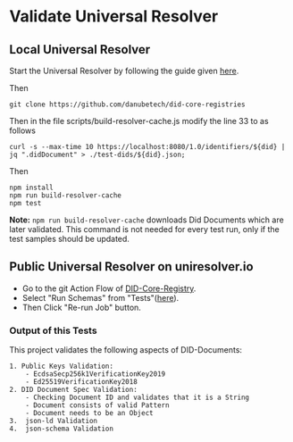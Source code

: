 # Validate Universal Resolver

## Local Universal Resolver

 Start the Universal Resolver by following the guide given [here](https://github.com/decentralized-identity/universal-resolver/blob/master/README.md).

Then
                
    git clone https://github.com/danubetech/did-core-registries
    
Then in the file scripts/build-resolver-cache.js modify the line 33 to as follows

    curl -s --max-time 10 https://localhost:8080/1.0/identifiers/${did} | jq ".didDocument" > ./test-dids/${did}.json; 
    
Then 
        
    npm install 
    npm run build-resolver-cache
    npm test

**Note:** `npm run build-resolver-cache` downloads Did Documents which are later validated. This command is not needed for every test run, only if the test samples should be updated.

## Public Universal Resolver on uniresolver.io

* Go to the git Action Flow of [DID-Core-Registry](https://github.com/danubetech/did-core-registries/actions/runs/66531901).
* Select "Run Schemas" from "Tests"([here](https://github.com/danubetech/did-core-registries/runs/545526765?check_suite_focus=true)).
* Then Click "Re-run Job" button.

### Output of this Tests

This project validates the following aspects of DID-Documents:

    1. Public Keys Validation: 
        - EcdsaSecp256k1VerificationKey2019
        - Ed25519VerificationKey2018
    2. DID Document Spec Validation:        
        - Checking Document ID and validates that it is a String
        - Document consists of valid Pattern        
        - Document needs to be an Object
    3.  json-ld Validation
    4.  json-schema Validation 
